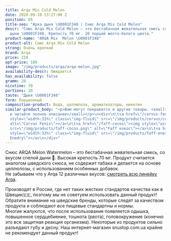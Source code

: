 ```yaml
---
title: Arqa Mix Cold Melon
date: 2020-09-10 13:27:00 Z
position: 65
title-seo: "Арка дыня \U0001F348 | Снюс Arqa Mix Cold Melon"
descr: "Снюс Arqa Mix Cold Melon – это бестабачная жевательная смесь со вкусом спелой
  дыни \U0001F348. Крепость 70 мг. 20 порций желто-белого цвета."
product-name: "ARQA Mix  Melon \U0001F348"
product-alt: Снюс Arqa Mix Cold Melon
strong: Очень крепкий
brand: Arqa
price: 210
opt-price: 189
image: "/img/products/arqa/arqa-melon.jpg"
availability-descr: Ожидается
has_availability: false
gramm: 20
nicotine: 70
portions: 20
taste: "Дыня \U0001F348"
form: Порционный
composition-product: Вода, целлюлоза, ароматизаторы, никотин
similar-product_body: "<p>Вам могут понравится и другие товары. <small>Жмите на картинки
  и читайте полное описание</small></p>\n<div>\n\t<a href=\"/corvus-fenix-barberry\"><img
  style=\"width:32%\" class=\"img-fluid\" src=\"/img/products/corvus/corvus-fenix.png\"
  alt=\"Corvus Fenix\"></a>\n\t<a href=\"/faff-cocos\"><img style=\"width:32%\" class=\"img-fluid\"
  src=\"/img/products/faff-cocos.png\" alt=\"Faff кокос\"></a>\n\t<a href=\"/faff-snus-energy\"><img
  style=\"width:32%\" class=\"img-fluid\" src=\"/img/products/faff-energy.png\" alt=\"Faff
  Enedry\"></a>\n</div>"
---
```


Снюс ARQA Melon Watermelon – это бестабачная жевательная смесь, со вкусом спелой дыни 🍈. Высокая крепость 70 мг. Продукт считается аналогом шведского снюса, не содержит табака и делается на основе целлюлозы, с использованием особенных добавок.<br>
Не забываем что у Arqa 12 различных вкусов: [смотреть всю линейку Arqa](/arqa).

Производят в России, где нет таких жестких стандартов качества как в Швеции🇸🇪, поэтому мы не советуем использовать данный продукт! Обратите внимание на шведские бренды, которые следят за качеством продукта и соблюдают все пищевые стандартны и нормы.<br>
Многие жалуются, что после использования появляется одышка, повышенное сердцебиение, тошнота (рвота), головокружение (конечно это все защитная реакция организма). Некоторые из продуктов сильно разъедают губу и десну. Наш интернет-магазин snustop.com.ua крайне не рекомендует данный продукт!